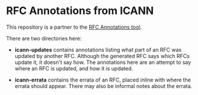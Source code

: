 # RFC Annotations from ICANN

This repository is a partner to the [RFC Annotations tool](https://github.com/icann/rfc-annotations).

There are two directories here:

* **icann-updates** contains annotations listing what part of an RFC was updated by another RFC.
Although the generated RFC says which RFCs update it, it doesn't say how.
The annotations here are an attempt to say where an RFC is updated, and how it is updated.

* **icann-errata** contains the errata of an RFC, placed inline with where the errata should appear.
There may also be informal notes about the errata.


